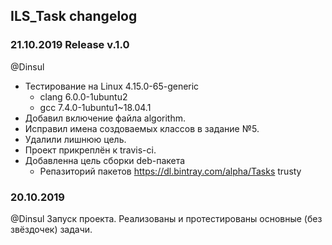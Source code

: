 ## ILS_Task changelog

### 21.10.2019 Release v.1.0
@Dinsul
- Тестирование на Linux 4.15.0-65-generic
  - clang 6.0.0-1ubuntu2
  - gcc 7.4.0-1ubuntu1~18.04.1
- Добавил включение файла algorithm.
- Исправил имена создоваемых классов в задание №5.
- Удалили лишнюю цель.
- Проект прикреплён к travis-ci.
- Добавленна цель сборки deb-пакета
  - Репазиторий пакетов https://dl.bintray.com/alpha/Tasks trusty


### 20.10.2019
@Dinsul
Запуск проекта.
Реализованы и протестированы основные (без звёздочек) задачи.
